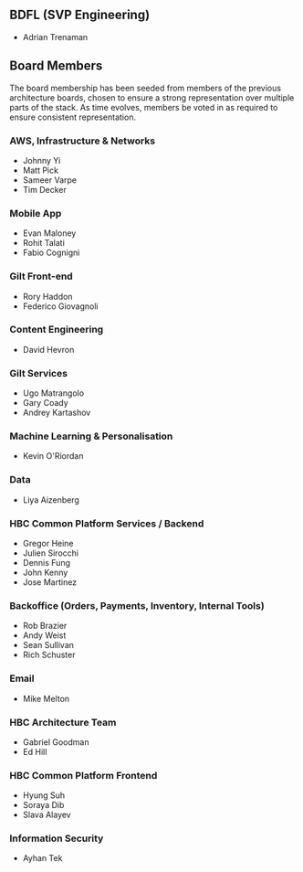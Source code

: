
## BDFL (SVP Engineering)
* Adrian Trenaman

## Board Members
The board membership has been seeded from members of the previous architecture boards, chosen
to ensure a strong representation over multiple parts of the stack. As time evolves, members
be voted in as required to ensure consistent representation.

### AWS, Infrastructure & Networks
* Johnny Yi
* Matt Pick
* Sameer Varpe
* Tim Decker

### Mobile App
* Evan Maloney
* Rohit Talati
* Fabio Cognigni

### Gilt Front-end
* Rory Haddon
* Federico Giovagnoli

### Content Engineering
* David Hevron

### Gilt Services
* Ugo Matrangolo
* Gary Coady
* Andrey Kartashov

### Machine Learning & Personalisation
* Kevin O'Riordan

### Data
* Liya Aizenberg

### HBC Common Platform Services / Backend
* Gregor Heine
* Julien Sirocchi
* Dennis Fung
* John Kenny
* Jose Martinez

### Backoffice (Orders, Payments, Inventory, Internal Tools)
* Rob Brazier
* Andy Weist
* Sean Sullivan
* Rich Schuster

### Email
* Mike Melton

### HBC Architecture Team
* Gabriel Goodman
* Ed Hill

### HBC Common Platform Frontend
* Hyung Suh
* Soraya Dib
* Slava Alayev

### Information Security
* Ayhan Tek
